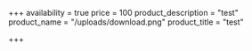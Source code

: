 +++
availability = true
price = 100
product_description = "test"
product_name = "/uploads/download.png"
product_title = "test"

+++
